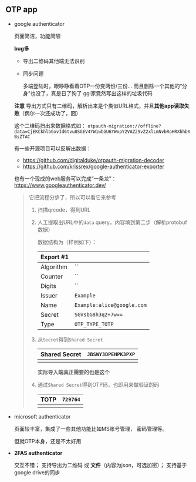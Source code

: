 

## OTP app



* google authenticator

  页面简洁，功能简陋

  

  **bug多**

  * 导出二维码其他端无法识别

  * 同步问题

    多端登陆时，眼睁睁看着OTP一份变两份/三份... 而且删除一个其他的“分身”也没了，真是日了狗了 ggl家竟然写出这样的垃圾代码

  

  **注意** 导出方式只有二维码，解析出来是个类似URL格式，并且**其他app读取失败**（偶尔一次还成功了，囧）

  这个二维码扫出来数据格式如： `otpauth-migration://offline?data=CjEKCkhlbGxvId6tvu8SGEV4YW1wbGU6YWxpY2VAZ29vZ2xlLmNvbRoHRXhhbXBsZTAC`

  

  有一些开源项目可以反解出数据：

  * https://github.com/digitalduke/otpauth-migration-decoder
  * https://github.com/krissrex/google-authenticator-exporter

  

  也有一个现成的web服务可以完成“一条龙”： https://www.googleauthenticator.dev/

  > 它把流程分步了，所以可以看它来参考
  >
  > 1. 扫描qrcode，得到URL
  >
  > 2. 人工提取出URL中的`data` query，内容填到第二步（解析protobuf数据）
  >
  >    数据结构为（样例如下）：
  >
  >    | Export #1 |                            |
  >    | --------- | -------------------------- |
  >    | Algorithm | ``                         |
  >    | Counter   | ``                         |
  >    | Digits    | ``                         |
  >    | Issuer    | `Example`                  |
  >    | Name      | `Example:alice@google.com` |
  >    | Secret    | `SGVsbG8h3q2+7w==`         |
  >    | Type      | `OTP_TYPE_TOTP`            |
  >
  > 3. 从`Secret`得到`Shared Secret`
  >
  >    | Shared Secret | `JBSWY3DPEHPK3PXP` |
  >    | ------------- | ------------------ |
  >    |               |                    |
  >    
  >    **实际导入端真正需要的也是这个**
  >    
  > 4. 通过`Shared Secret`得到OTP码，也即用来做验证的码
  >
  >    | TOTP | `729764` |
  >    | ---- | -------- |
  >    |      |          |
  >
  > 

* microsoft authenticator

  页面较丰富，集成了一些其他功能比如MS账号管理， 密码管理等。

  但就OTP本身，还是不太好用

* **2FAS authenticator**

  交互不错； 支持导出为二维码 或 **文件**（内容为json，可选加密）； 支持基于google drive的同步